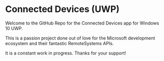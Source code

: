 # Connected Devices (UWP)

Welcome to the GitHub Repo for the Connected Devices app for Windows 10 UWP. 

This is a passion project done out of love for the Microsoft development ecosystem and their fantastic RemoteSystems APIs. 

It is a constant work in progress. Thanks for your support!
